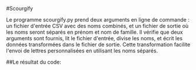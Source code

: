 #Scourgify 


Le programme scourgify.py prend deux arguments en ligne de commande : un fichier d'entrée CSV avec des noms combinés, et un fichier de sortie où les noms seront séparés en prénom et nom de famille.
Il vérifie que deux arguments sont fournis, lit le fichier d'entrée, divise les noms, et écrit les données transformées dans le fichier de sortie. 
Cette transformation facilite l'envoi de lettres personnalisées en utilisant les noms séparés. 

##Le résultat du code: 

